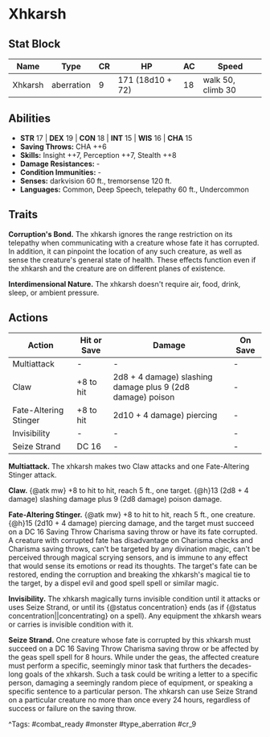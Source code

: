 # Xhkarsh

## Stat Block

| Name | Type | CR | HP | AC | Speed |
|------|------|----|----|----|-------|
| Xhkarsh | aberration | 9 | 171 (18d10 + 72) | 18 | walk 50, climb 30 |

## Abilities

- **STR** 17 | **DEX** 19 | **CON** 18 | **INT** 15 | **WIS** 16 | **CHA** 15
- **Saving Throws:** CHA ++6  
- **Skills:** Insight ++7, Perception ++7, Stealth ++8  
- **Damage Resistances:** -  
- **Condition Immunities:** -  
- **Senses:** darkvision 60 ft., tremorsense 120 ft.  
- **Languages:** Common, Deep Speech, telepathy 60 ft., Undercommon

## Traits

**Corruption's Bond.** The xhkarsh ignores the range restriction on its telepathy when communicating with a creature whose fate it has corrupted. In addition, it can pinpoint the location of any such creature, as well as sense the creature's general state of health. These effects function even if the xhkarsh and the creature are on different planes of existence.

**Interdimensional Nature.** The xhkarsh doesn't require air, food, drink, sleep, or ambient pressure.


## Actions

| Action | Hit or Save | Damage | On Save |
|--------|--------------|--------|----------|
| Multiattack | - | - | - |
| Claw | +8 to hit | 2d8 + 4 damage) slashing damage plus 9 (2d8 damage) poison | - |
| Fate-Altering Stinger | +8 to hit | 2d10 + 4 damage) piercing | - |
| Invisibility | - | - | - |
| Seize Strand | DC 16 | - | - |

**Multiattack.** The xhkarsh makes two Claw attacks and one Fate-Altering Stinger attack.

**Claw.** {@atk mw} +8 to hit to hit, reach 5 ft., one target. {@h}13 (2d8 + 4 damage) slashing damage plus 9 (2d8 damage) poison damage.

**Fate-Altering Stinger.** {@atk mw} +8 to hit to hit, reach 5 ft., one creature. {@h}15 (2d10 + 4 damage) piercing damage, and the target must succeed on a DC 16 Saving Throw Charisma saving throw or have its fate corrupted. A creature with corrupted fate has disadvantage on Charisma checks and Charisma saving throws, can't be targeted by any divination magic, can't be perceived through magical scrying sensors, and is immune to any effect that would sense its emotions or read its thoughts. The target's fate can be restored, ending the corruption and breaking the xhkarsh's magical tie to the target, by a dispel evil and good spell spell or similar magic.

**Invisibility.** The xhkarsh magically turns invisible condition until it attacks or uses Seize Strand, or until its {@status concentration} ends (as if {@status concentration||concentrating} on a spell). Any equipment the xhkarsh wears or carries is invisible condition with it.

**Seize Strand.** One creature whose fate is corrupted by this xhkarsh must succeed on a DC 16 Saving Throw Charisma saving throw or be affected by the geas spell spell for 8 hours. While under the geas, the affected creature must perform a specific, seemingly minor task that furthers the decades-long goals of the xhkarsh. Such a task could be writing a letter to a specific person, damaging a seemingly random piece of equipment, or speaking a specific sentence to a particular person. The xhkarsh can use Seize Strand on a particular creature no more than once every 24 hours, regardless of success or failure on the saving throw.


^Tags: #combat_ready #monster #type_aberration #cr_9